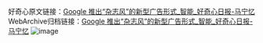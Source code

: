 好奇心原文链接：[Google 推出“杂志风”的新型广告形式_智能_好奇心日报-马宁忆](https://www.qdaily.com/articles/496.html)
WebArchive归档链接：[Google 推出“杂志风”的新型广告形式_智能_好奇心日报-马宁忆](http://web.archive.org/web/20190623145250/https://www.qdaily.com/articles/496.html)
![image](http://ww3.sinaimg.cn/large/007d5XDply1g3v42qnfs7j30u037itua)